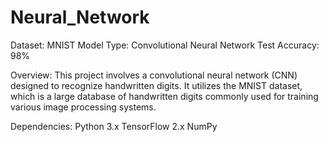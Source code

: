 # Neural_Network

Dataset: MNIST
Model Type: Convolutional Neural Network
Test Accuracy: 98%

Overview:
This project involves a convolutional neural network (CNN) designed to recognize handwritten digits. It utilizes the MNIST dataset, which is a large database of handwritten digits commonly used for training various image processing systems.

Dependencies:
Python 3.x
TensorFlow 2.x
NumPy

